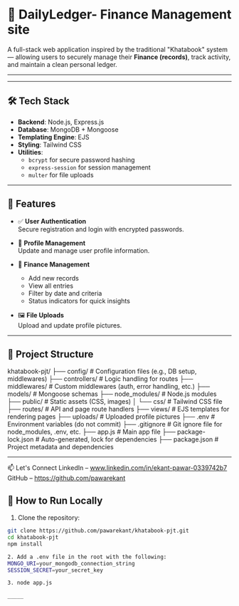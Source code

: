 ﻿
# 📘 DailyLedger- Finance Management site


A full-stack web application inspired by the traditional "Khatabook" system — allowing users to securely manage their **Finance (records)**, track activity, and maintain a clean personal ledger.

---

---

## 🛠️ Tech Stack

- **Backend**: Node.js, Express.js  
- **Database**: MongoDB + Mongoose  
- **Templating Engine**: EJS  
- **Styling**: Tailwind CSS  
- **Utilities**:
  - `bcrypt` for secure password hashing  
  - `express-session` for session management  
  - `multer` for file uploads  

---

## 🔐 Features

- ✅ **User Authentication**  
  Secure registration and login with encrypted passwords.

- 👤 **Profile Management**  
  Update and manage user profile information.

- 📒 **Finance Management**  
  - Add new records  
  - View all entries  
  - Filter by date and criteria  
  - Status indicators for quick insights

- 🖼️ **File Uploads**  
  Upload and update profile pictures.

---

## 📂 Project Structure

khatabook-pjt/ ├── config/ # Configuration files (e.g., DB setup, middlewares) ├── controllers/ # Logic handling for routes ├── middlewares/ # Custom middlewares (auth, error handling, etc.) ├── models/ # Mongoose schemas ├── node_modules/ # Node.js modules ├── public/ # Static assets (CSS, images) │ └── css/ # Tailwind CSS file ├── routes/ # API and page route handlers ├── views/ # EJS templates for rendering pages ├── uploads/ # Uploaded profile pictures ├── .env # Environment variables (do not commit) ├── .gitignore # Git ignore file for node_modules, .env, etc. ├── app.js # Main app file ├── package-lock.json # Auto-generated, lock for dependencies ├── package.json # Project metadata and dependencies


---
📫 Let's Connect
LinkedIn – www.linkedin.com/in/ekant-pawar-0339742b7
GitHub – https://github.com/pawarekant

## 🚀 How to Run Locally

1. Clone the repository:
```bash
git clone https://github.com/pawarekant/khatabook-pjt.git
cd khatabook-pjt
npm install

2. Add a .env file in the root with the following:
MONGO_URI=your_mongodb_connection_string
SESSION_SECRET=your_secret_key

3. node app.js

_____




